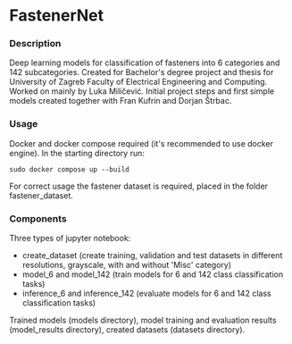 # FastenerNet

### Description

Deep learning models for classification of fasteners into 6 categories and 142 subcategories.
Created for Bachelor's degree project and thesis for University of Zagreb Faculty of Electrical Engineering and Computing.
Worked on mainly by Luka Miličević. Initial project steps and first simple models created together with Fran Kufrin and Dorjan Štrbac.

### Usage

Docker and docker compose required (it's recommended to use docker engine). In the starting directory run:
```
sudo docker compose up --build
```
For correct usage the fastener dataset is required, placed in the folder fastener_dataset.

### Components

Three types of jupyter notebook:
- create_dataset (create training, validation and test datasets in different resolutions, grayscale, with and without 'Misc' category)
- model_6 and model_142 (train models for 6 and 142 class classification tasks)
- inference_6 and inference_142 (evaluate models for 6 and 142 class classification tasks)

Trained models (models directory), model training and evaluation results (model_results directory), created datasets (datasets directory).
